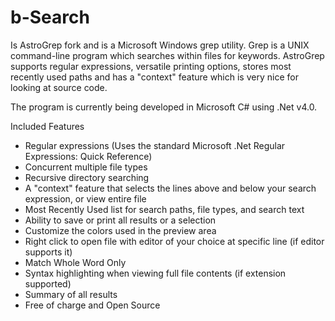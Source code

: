 # b-Search 
Is AstroGrep fork and is a Microsoft Windows grep utility. Grep is a UNIX command-line program which searches within files for keywords. AstroGrep supports regular expressions, versatile printing options, stores most recently used paths and has a "context" feature which is very nice for looking at source code.

The program is currently being developed in Microsoft C# using .Net v4.0.

Included Features
- Regular expressions (Uses the standard Microsoft .Net Regular Expressions: Quick Reference)
- Concurrent multiple file types
- Recursive directory searching
- A "context" feature that selects the lines above and below your search expression, or view entire file
- Most Recently Used list for search paths, file types, and search text
- Ability to save or print all results or a selection
- Customize the colors used in the preview area
- Right click to open file with editor of your choice at specific line (if editor supports it)
- Match Whole Word Only
- Syntax highlighting when viewing full file contents (if extension supported)
- Summary of all results
- Free of charge and Open Source
